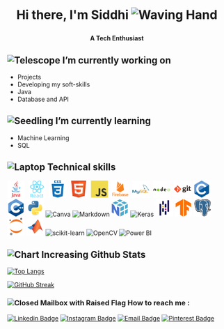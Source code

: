 # <p align="center"> <b width="60" height="60" > Hi there, I'm Siddhi </b><img src="https://raw.githubusercontent.com/Tarikul-Islam-Anik/Animated-Fluent-Emojis/master/Emojis/Hand%20gestures/Waving%20Hand.png" alt="Waving Hand" width="50" height="50" />  </p>

<p align="center"><b width="40" height="40">A Tech Enthusiast</b></p>


<!-- ![](https://komarev.com/ghpvc/?username=siddhipatade&color=green) -->



## <img src="https://raw.githubusercontent.com/Tarikul-Islam-Anik/Animated-Fluent-Emojis/master/Emojis/Objects/Telescope.png" alt="Telescope" width="25" height="25" /> I’m currently working on

- Projects
- Developing my soft-skills
- Java
- Database and API
  

## <img src="https://raw.githubusercontent.com/Tarikul-Islam-Anik/Animated-Fluent-Emojis/master/Emojis/Animals/Seedling.png" alt="Seedling" width="25" height="25" /> I’m currently learning

- Machine Learning
- SQL

## <img src="https://raw.githubusercontent.com/Tarikul-Islam-Anik/Animated-Fluent-Emojis/master/Emojis/Objects/Laptop.png" alt="Laptop" width="25" height="25" /> Technical skills

<div>
  <img src="https://github.com/devicons/devicon/blob/master/icons/java/java-original-wordmark.svg" title="Java" alt="Java" width="40" height="40"/>&nbsp;
  <img src="https://github.com/devicons/devicon/blob/master/icons/react/react-original-wordmark.svg" title="React" alt="React" width="40" height="40"/>&nbsp;
  <img src="https://github.com/devicons/devicon/blob/master/icons/css3/css3-plain-wordmark.svg"  title="CSS3" alt="CSS" width="40" height="40"/>&nbsp;
  <img src="https://github.com/devicons/devicon/blob/master/icons/html5/html5-original.svg" title="HTML5" alt="HTML" width="40" height="40"/>&nbsp;
  <img src="https://github.com/devicons/devicon/blob/master/icons/javascript/javascript-original.svg" title="JavaScript" alt="JavaScript" width="40" height="40"/>&nbsp;
  <img src="https://github.com/devicons/devicon/blob/master/icons/firebase/firebase-plain-wordmark.svg" title="Firebase" alt="Firebase" width="40" height="40"/>&nbsp;
  <img src="https://github.com/devicons/devicon/blob/master/icons/mysql/mysql-original-wordmark.svg" title="MySQL"  alt="MySQL" width="40" height="40"/>&nbsp;
  <img src="https://github.com/devicons/devicon/blob/master/icons/nodejs/nodejs-original-wordmark.svg" title="NodeJS" alt="NodeJS" width="40" height="40"/>&nbsp;
  <img src="https://github.com/devicons/devicon/blob/master/icons/git/git-original-wordmark.svg" title="Git" **alt="Git" width="40" height="40"/>
 <img src="https://github.com/devicons/devicon/blob/master/icons/c/c-original.svg" title="C" alt="C" width="40" height="40">
 <img src="https://github.com/devicons/devicon/blob/master/icons/cplusplus/cplusplus-original.svg" title="C++" alt="C++" width="40" height="40">
<img src="https://github.com/devicons/devicon/blob/master/icons/python/python-original.svg" title="Python" alt="Python" width="40" height="40">
<img src="https://cdn.worldvectorlogo.com/logos/canva-1.svg" title="Canva" alt="Canva" width="40" height="40">
<img src="https://upload.wikimedia.org/wikipedia/commons/4/48/Markdown-mark.svg" title="Markdown" alt="Markdown" width="40" height="40">
<img src="https://github.com/devicons/devicon/blob/master/icons/numpy/numpy-original.svg" title="NumPy" alt="NumPy" width="40" height="40">
 <img src="https://upload.wikimedia.org/wikipedia/commons/a/ae/Keras_logo.svg" title="Keras" alt="Keras" width="40" height="40">
<img src="https://github.com/devicons/devicon/blob/master/icons/pandas/pandas-original.svg" title="Pandas" alt="Pandas" width="40" height="40">
<img src="https://github.com/devicons/devicon/blob/master/icons/tensorflow/tensorflow-original.svg" title="TensorFlow" alt="TensorFlow" width="40" height="40">
<img src="https://github.com/devicons/devicon/blob/master/icons/postgresql/postgresql-original.svg" title="PostgreSQL" alt="PostgreSQL" width="40" height="40">
<img src="https://github.com/devicons/devicon/blob/master/icons/jupyter/jupyter-original.svg" title="Jupyter Notebook" alt="Jupyter Notebook" width="40" height="40">
<img src="https://github.com/devicons/devicon/blob/master/icons/matlab/matlab-original.svg" title="Matplotlib" alt="Matplotlib" width="40" height="40">
 <img src="https://upload.wikimedia.org/wikipedia/commons/0/05/Scikit_learn_logo_small.svg" title="scikit-learn" alt="scikit-learn" width="40" height="40">
<img src="https://upload.wikimedia.org/wikipedia/commons/3/32/OpenCV_Logo_with_text_svg_version.svg" title="OpenCV" alt="OpenCV" width="40" height="40">
<img src="https://upload.wikimedia.org/wikipedia/commons/c/cf/New_Power_BI_Logo.svg" title="Power BI" alt="Power BI" width="40" height="40">
 
</div>

## <img src="https://raw.githubusercontent.com/Tarikul-Islam-Anik/Animated-Fluent-Emojis/master/Emojis/Objects/Chart%20Increasing.png" alt="Chart Increasing" width="25" height="25" /> Github Stats

[![Top Langs](https://github-readme-stats.vercel.app/api/top-langs/?username=Siddhipatade&layout=compact&theme=vision-friendly-dark)](https://github.com/Siddhipatade/github-readme-stats)

[![GitHub Streak](https://streak-stats.demolab.com/?user=siddhipatade&currStreakNum=2FD3EB&fire=pink&sideLabels=F00&theme=vision-friendly-dark)](https://git.io/streak-stats)

### <img src="https://raw.githubusercontent.com/Tarikul-Islam-Anik/Animated-Fluent-Emojis/master/Emojis/Objects/Closed%20Mailbox%20with%20Raised%20Flag.png" alt="Closed Mailbox with Raised Flag" width="25" height="25" />  How to reach me :

[![Linkedin Badge](https://img.shields.io/badge/-Siddhi_Patade-blue?style=flat&logo=Linkedin&logoColor=white)](https://www.linkedin.com/in/siddhi-patade-1187a91b6/)
[![Instagram Badge](https://img.shields.io/badge/-_siddhi_patade-%23E4405F?style=flat&logo=Instagram&logoColor=white)](https://www.instagram.com/_siddhi_patade/)
[![Email Badge](https://img.shields.io/badge/-Email-%23D14836?style=flat&logo=Gmail&logoColor=white)](mailto:patadesiddhi20@example.com)
[![Pinterest Badge](https://img.shields.io/badge/-@patadesiddhi851-BD081C?style=flat&logo=Pinterest&logoColor=white)](https://in.pinterest.com/patadesiddhi851/)





<!--
**Siddhipatade/Siddhipatade** is a ✨ _special_ ✨ repository because its `README.md` (this file) appears on your GitHub profile.
[![Portfolio Badge](https://img.shields.io/badge/-Portfolio-1f425f?style=flat)](https://www.your-portfolio-website.com)
Here are some ideas to get you started:
<img src="https://raw.githubusercontent.com/Tarikul-Islam-Anik/Animated-Fluent-Emojis/master/Emojis/Objects/Round%20Pushpin.png" alt="Round Pushpin" width="25" height="25" />
- 🔭 I’m currently working on ...
- 🌱 I’m currently learning ...
- 👯 I’m looking to collaborate on ...
- 🤔 I’m looking for help with ...
- 💬 Ask me about ...
- 📫 How to reach me: ...
- 😄 Pronouns: ...
- ⚡ Fun fact: ...theme=buefy
